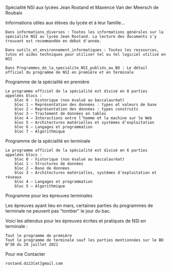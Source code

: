 Spécialité NSI aux lycées Jean Rostand et Maxence Van der Meersch de Roubaix

Informations utiles aux élèves du lycée et à leur famille...

    Dans informations_diverses : Toutes les informations générales sur la spécialité NSI au lycée Jean Rostand. La lecture des documents s'y trouvant est recommandée en début d'année.

    Dans outils_et_environnement_informatiques : Toutes les ressources, tutos et aides techniques pour utiliser tel ou tel logiciel utilisé en NSI

    Dans Programmes_de_la_specialite_NSI_publiés_au_BO : Le détail officiel du programme de NSI en première et en terminale

Programme de la spécialité en première

    Le programme officiel de la spécialité est divisé en 8 parties appelées blocs :
        bloc 0 - historique (non évalué au baccalauréat)
        bloc 1 — Représentation des données : types et valeurs de base
        bloc 2 — Représentation des données : types construits
        bloc 3 — Traitement de données en tables
        bloc 4 — Interactions entre l’homme et la machine sur le Web
        bloc 5 — Architectures matérielles et systèmes d’exploitation
        bloc 6 — Langages et programmation
        bloc 7 — Algorithmique

Programme de la spécialité en terminale

    Le programme officiel de la spécialité est divisé en 6 parties appelées blocs :
        bloc 0 - historique (non évalué au baccalauréat)
        bloc 1 — Structures de données
        bloc 2 — Base de données
        bloc 3 — Architectures matérielles, systèmes d'exploitation et réseaux
        bloc 4 — Langages et programmation
        bloc 5 — Algorithmique

Programme pour les épreuves terminales

Les épreuves ayant lieu en mars, certaines parties du programmes de terminale ne peuvent pas "tomber" le jour du bac.

Voici les attendus pour les épreuves écrites et pratiques de NSI en terminale :

    Tout le programme de première
    Tout le programme de terminale sauf les parties mentionnées sur le BO N°30 du 29 juillet 2021

Pour me Contacter

    rostand.dz23[at]gmail.com
